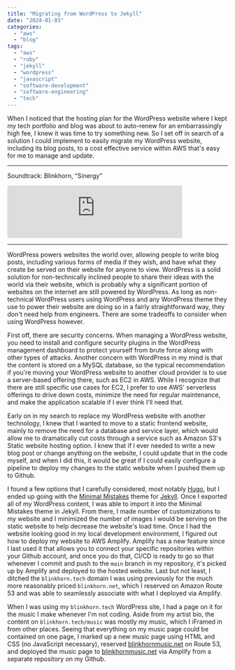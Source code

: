 ```yaml
---
title: "Migrating from WordPress to Jekyll"
date: "2024-01-03"
categories: 
  - "aws"
  - "blog"
tags: 
  - "aws"
  - "ruby"
  - "jekyll"
  - "wordpress"
  - "javascript"
  - "software-development"
  - "software-engineering"
  - "tech"
---
```


When I noticed that the hosting plan for the WordPress website where I kept my tech portfolio and blog was about to auto-renew for an embarrassingly high fee, I knew it was time to try something new. So I set off in search of a solution I could implement to easily migrate my WordPress website, including its blog posts, to a cost effective service within AWS that's easy for me to manage and update.

* * *

Soundtrack: Blinkhorn, “Sinergy”
<iframe style="border: 0; width: 400px; height: 120px;" src="https://bandcamp.com/EmbeddedPlayer/album=44496829/size=large/bgcol=ffffff/linkcol=0687f5/tracklist=false/artwork=small/transparent=true/" seamless><a href="https://blackmagicrecs.bandcamp.com/album/sinergy">Sinergy by Blinkhorn</a></iframe>

* * *


WordPress powers websites the world over, allowing people to write blog posts, including various forms of media if they wish, and have what they create be served on their website for anyone to view. WordPress is a solid solution for non-technically inclined people to share their ideas with the world via their website, which is probably why a significant portion of websites on the internet are still powered by WordPress. As long as non-technical WordPress users using WordPress and any WordPress theme they use to power their website are doing so in a fairly straightforward way, they don't need help from engineers. There are some tradeoffs to consider when using WordPress however.

First off, there are security concerns. When managing a WordPress website, you need to install and configure security plugins in the WordPress management dashboard to protect yourself from brute force along with other types of attacks. Another concern with WordPress in my mind is that the content is stored on a MySQL database, so the typical recommendation if you're moving your WordPress website to another cloud provider is to use a server-based offering there, such as EC2 in AWS. While I recognize that there are still specific use cases for EC2, I prefer to use AWS' serverless offerings to drive down costs, minimize the need for regular maintenance, and make the application scalable if I ever think I'll need that.

Early on in my search to replace my WordPress website with another technology, I knew that I wanted to move to a static frontend website, mainly to remove the need for a database and service layer, which would allow me to dramatically cut costs through a service such as Amazon S3's Static website hosting option. I knew that if I ever needed to write a new blog post or change anything on the website, I could update that in the code myself, and when I did this, it would be great if I could easily configure a pipeline to deploy my changes to the static website when I pushed them up to Github.

I found a few options that I carefully considered, most notably [Hugo](https://gohugo.io/), but I ended up going with the [Minimal Mistakes](https://mmistakes.github.io/minimal-mistakes/) theme for [Jekyll](https://jekyllrb.com/). Once I exported all of my WordPress content, I was able to import it into the Minimal Mistakes theme in Jekyll. From there, I made number of customizations to my website and I minimized the number of images I would be serving on the static website to help decrease the website's load time. Once I had the website looking good in my local development environment, I figured out how to deploy my website to AWS Amplify. Amplify has a new feature since I last used it that allows you to connect your specific repositories within your Github account, and once you do that, CI/CD is ready to go so that whenever I commit and push to the `main` branch in my repository, it's picked up by Amplify and deployed to the hosted website. Last but not least, I ditched the `blinkhorn.tech` domain I was using previously for the much more reasonably priced `blinkhorn.net`, which I reserved on Amazon Route 53 and was able to seamlessly associate with what I deployed via Amplify.

When I was using my `blinkhorn.tech` WordPress site, I had a page on it for the music I make whenever I'm not coding. Aside from my artist bio, the content on `blinkhorn.tech/music` was mostly my music, which I iFramed in from other places. Seeing that everything on my music page could be contained on one page, I marked up a new music page using HTML and CSS (no JavaScript necessary), reserved [blinkhornmusic.net](https://www.blinkhornmusic.net/) on Route 53, and deployed the music page to [blinkhornmusic.net](https://www.blinkhornmusic.net/) via Amplify from a separate repository on my Github.
